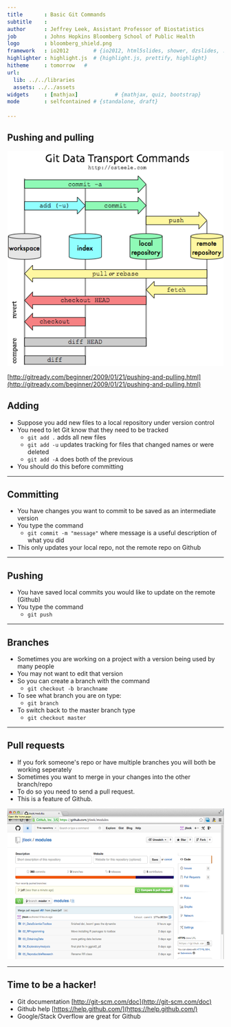 ```yaml
---
title       : Basic Git Commands
subtitle    : 
author      : Jeffrey Leek, Assistant Professor of Biostatistics 
job         : Johns Hopkins Bloomberg School of Public Health
logo        : bloomberg_shield.png
framework   : io2012        # {io2012, html5slides, shower, dzslides, ...}
highlighter : highlight.js  # {highlight.js, prettify, highlight}
hitheme     : tomorrow   # 
url:
  lib: ../../libraries
  assets: ../../assets
widgets     : [mathjax]            # {mathjax, quiz, bootstrap}
mode        : selfcontained # {standalone, draft}

---
```


## Pushing and pulling 

<img class=center src=../../assets/img/01_DataScientistToolbox/gghuboverview.png height='500'/>

[http://gitready.com/beginner/2009/01/21/pushing-and-pulling.html](http://gitready.com/beginner/2009/01/21/pushing-and-pulling.html)

## Adding

* Suppose you add new files to a local repository under version control
* You need to let Git know that they need to be tracked 
  * `git add .` adds all new files
  * `git add -u` updates tracking for files that changed names or were deleted
  * `git add -A` does both of the previous 
* You should do this before committing

---

## Committing

* You have changes you want to commit to be saved as an intermediate version
* You type the command
  * `git commit -m "message"` where message is a useful description of what you did
* This only updates your local repo, not the remote repo on Github

---

## Pushing

* You have saved local commits you would like to update on the remote (Github)
* You type the command
  * `git push`
  

---

## Branches

* Sometimes you are working on a project with a version being used by many people
* You may not want to edit that version
* So you can create a branch with the command
  * `git checkout -b branchname`
* To see what branch you are on type:
  * `git branch`
* To switch back to the master branch type
  * `git checkout master`


---

## Pull requests

* If you fork someone's repo or have multiple branches you will both be working seperately
* Sometimes you want to merge in your changes into the other branch/repo
* To do so you need to send a pull request. 
* This is a feature of Github.

<img class=center src=../../assets/img/01_DataScientistToolbox/pullrequest.png height='350'/>

---

## Time to be a hacker!

* Git documentation [http://git-scm.com/doc](http://git-scm.com/doc)
* Github help [https://help.github.com/](https://help.github.com/)
* Google/Stack Overflow are great for Github

